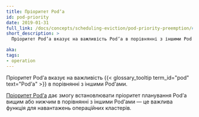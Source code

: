 ```yaml
---
title: Пріоритет Podʼа
id: pod-priority
date: 2019-01-31
full_link: /docs/concepts/scheduling-eviction/pod-priority-preemption/#pod-priority
short_description: >
  Пріоритет Podʼа вказує на важливість Podʼа в порівнянні з іншими Podʼами.

aka:
tags:
- operation
---
```


Пріоритет Podʼа вказує на важливість {{< glossary_tooltip term_id="pod" text="Podʼа" >}} в порівнянні з іншими Podʼами.

<!--more-->

[Пріоритет Podʼа](/uk/docs/concepts/scheduling-eviction/pod-priority-preemption/#pod-priority) дає змогу встановлювати пріоритет планування Podʼа вищим або нижчим в порівнянні з іншими Podʼами — це важлива функція для навантажень операційних кластерів.
